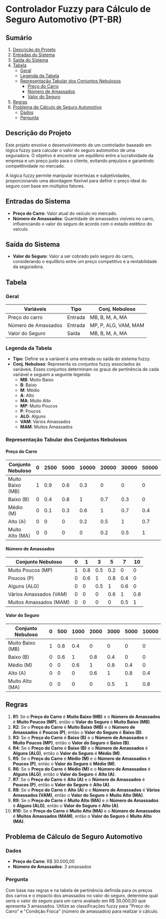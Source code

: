 # Controlador Fuzzy para Cálculo de Seguro Automotivo (PT-BR)

## Sumário

1. [Descrição do Projeto](#descrição-do-projeto)
2. [Entradas do Sistema](#entradas-do-sistema)
3. [Saída do Sistema](#saída-do-sistema)
4. [Tabela](#tabela)
   - [Geral](#geral)
   - [Legenda da Tabela](#legenda-da-tabela)
   - [Representação Tabular dos Conjuntos Nebulosos](#representação-tabular-dos-conjuntos-nebulosos)
     - [Preço do Carro](#preço-do-carro)
     - [Número de Amassados](#número-de-amassados)
     - [Valor do Seguro](#valor-do-seguro)
5. [Regras](#regras)
6. [Problema de Cálculo de Seguro Automotivo](#problema-de-cálculo-de-seguro-automotivo)
   - [Dados](#dados)
   - [Pergunta](#pergunta)

## Descrição do Projeto

Este projeto envolve o desenvolvimento de um controlador baseado em lógica fuzzy para calcular o valor do seguro automotivo de uma seguradora. O objetivo é encontrar um equilíbrio entre a lucratividade da empresa e um preço justo para o cliente, evitando prejuízos e garantindo competitividade no mercado.

A lógica fuzzy permite manipular incertezas e subjetividades, proporcionando uma abordagem flexível para definir o preço ideal do seguro com base em múltiplos fatores.

## Entradas do Sistema

- **Preço do Carro**: Valor atual do veículo no mercado.
- **Número de Amassados**: Quantidade de amassados visíveis no carro, influenciando o valor do seguro de acordo com o estado estético do veículo.

## Saída do Sistema

- **Valor do Seguro**: Valor a ser cobrado pelo seguro do carro, considerando o equilíbrio entre um preço competitivo e a rentabilidade da seguradora.

## Tabela

### Geral

| Variáveis           | Tipo    | Conj. Nebuloso       |
| ------------------- | ------- | -------------------- |
| Preço do carro      | Entrada | MB, B, M, A, MA      |
| Número de Amassados | Entrada | MP, P, ALG, VAM, MAM |
| Valor do Seguro     | Saída   | MB, B, M, A, MA      |

### Legenda da Tabela

- **Tipo**: Define se a variável é uma entrada ou saída do sistema fuzzy.
- **Conj. Nebuloso**: Representa os conjuntos fuzzy associados às variáveis. Esses conjuntos determinam os graus de pertinência de cada variável e seguem a seguinte legenda:
  - **MB**: Muito Baixo
  - **B**: Baixo
  - **M**: Médio
  - **A**: Alto
  - **MA**: Muito Alto
  - **MP**: Muito Poucos
  - **P**: Poucos
  - **ALG**: Alguns
  - **VAM**: Vários Amassados
  - **MAM**: Muitos Amassados

### Representação Tabular dos Conjuntos Nebulosos

#### Preço do Carro

| Conjunto Nebuloso | 0   | 2500 | 5000 | 10000 | 20000 | 30000 | 50000 | 100000 |
| ----------------- | --- | ---- | ---- | ----- | ----- | ----- | ----- | ------ |
| Muito Baixo (MB)  | 1   | 0.9  | 0.6  | 0.3   | 0     | 0     | 0     | 0      |
| Baixo (B)         | 0   | 0.4  | 0.8  | 1     | 0.7   | 0.3   | 0     | 0      |
| Médio (M)         | 0   | 0.1  | 0.3  | 0.6   | 1     | 0.7   | 0.4   | 0      |
| Alto (A)          | 0   | 0    | 0    | 0.2   | 0.5   | 1     | 0.7   | 0.3    |
| Muito Alto (MA)   | 0   | 0    | 0    | 0     | 0.2   | 0.5   | 1     | 1      |

#### Número de Amassados

| Conjunto Nebuloso      | 0   | 1   | 3   | 5   | 7   | 10  |
| ---------------------- | --- | --- | --- | --- | --- | --- |
| Muito Poucos (MP)      | 1   | 0.8 | 0.5 | 0.2 | 0   | 0   |
| Poucos (P)             | 0   | 0.6 | 1   | 0.8 | 0.4 | 0   |
| Alguns (ALG)           | 0   | 0   | 0.5 | 1   | 0.6 | 0   |
| Vários Amassados (VAM) | 0   | 0   | 0   | 0.6 | 1   | 0.8 |
| Muitos Amassados (MAM) | 0   | 0   | 0   | 0   | 0.5 | 1   |

#### Valor do Seguro

| Conjunto Nebuloso | 0   | 500 | 1000 | 2000 | 3000 | 5000 | 10000 |
| ----------------- | --- | --- | ---- | ---- | ---- | ---- | ----- |
| Muito Baixo (MB)  | 1   | 0.8 | 0.4  | 0    | 0    | 0    | 0     |
| Baixo (B)         | 0   | 0.6 | 1    | 0.8  | 0.4  | 0    | 0     |
| Médio (M)         | 0   | 0   | 0.6  | 1    | 0.8  | 0.4  | 0     |
| Alto (A)          | 0   | 0   | 0    | 0.6  | 1    | 0.8  | 0.4   |
| Muito Alto (MA)   | 0   | 0   | 0    | 0    | 0.5  | 1    | 0.8   |

## Regras

1. **R1**: Se o **Preço do Carro** é **Muito Baixo (MB)** e o **Número de Amassados** é **Muito Poucos (MP)**, então o **Valor do Seguro** é **Muito Baixo (MB)**.
2. **R2**: Se o **Preço do Carro** é **Muito Baixo (MB)** e o **Número de Amassados** é **Poucos (P)**, então o **Valor do Seguro** é **Baixo (B)**.
3. **R3**: Se o **Preço do Carro** é **Baixo (B)** e o **Número de Amassados** é **Muito Poucos (MP)**, então o **Valor do Seguro** é **Baixo (B)**.
4. **R4**: Se o **Preço do Carro** é **Baixo (B)** e o **Número de Amassados** é **Alguns (ALG)**, então o **Valor do Seguro** é **Médio (M)**.
5. **R5**: Se o **Preço do Carro** é **Médio (M)** e o **Número de Amassados** é **Poucos (P)**, então o **Valor do Seguro** é **Médio (M)**.
6. **R6**: Se o **Preço do Carro** é **Médio (M)** e o **Número de Amassados** é **Alguns (ALG)**, então o **Valor do Seguro** é **Alto (A)**.
7. **R7**: Se o **Preço do Carro** é **Alto (A)** e o **Número de Amassados** é **Poucos (P)**, então o **Valor do Seguro** é **Alto (A)**.
8. **R8**: Se o **Preço do Carro** é **Alto (A)** e o **Número de Amassados** é **Vários Amassados (VAM)**, então o **Valor do Seguro** é **Muito Alto (MA)**.
9. **R9**: Se o **Preço do Carro** é **Muito Alto (MA)** e o **Número de Amassados** é **Alguns (ALG)**, então o **Valor do Seguro** é **Alto (A)**.
10. **R10**: Se o **Preço do Carro** é **Muito Alto (MA)** e o **Número de Amassados** é **Muitos Amassados (MAM)**, então o **Valor do Seguro** é **Muito Alto (MA)**.

## Problema de Cálculo de Seguro Automotivo

### Dados

- **Preço do Carro**: R$ 30.000,00
- **Número de Amassados**: 3 amassados

### Pergunta

Com base nas regras e na tabela de pertinência definida para os preços dos carros e o impacto dos amassados no valor do seguro, determine qual seria o valor do seguro para um carro avaliado em R$ 30.000,00 que apresenta 3 amassados. Utilize as classificações fuzzy para "Preço do Carro" e "Condição Física" (número de amassados) para realizar o cálculo.
